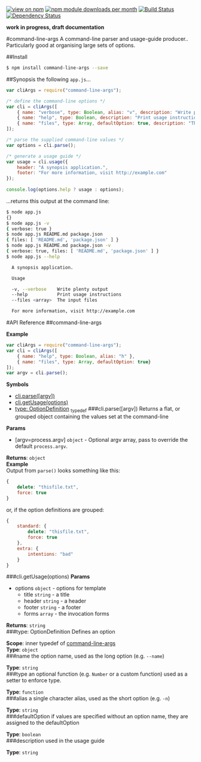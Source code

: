[![view on npm](http://img.shields.io/npm/v/command-line-args.svg)](https://www.npmjs.org/package/command-line-args)
[![npm module downloads per month](http://img.shields.io/npm/dm/command-line-args.svg)](https://www.npmjs.org/package/command-line-args)
[![Build Status](https://travis-ci.org/75lb/command-line-args.svg?branch=master)](https://travis-ci.org/75lb/command-line-args)
[![Dependency Status](https://david-dm.org/75lb/command-line-args.svg)](https://david-dm.org/75lb/command-line-args)

**work in progress, draft documentation**

#command-line-args
A command-line parser and usage-guide producer.. Particularly good at organising large sets of options. 

##Install
```sh
$ npm install command-line-args --save
```

##Synopsis
the following `app.js`...
```js
var cliArgs = require("command-line-args");

/* define the command-line options */
var cli = cliArgs([
    { name: "verbose", type: Boolean, alias: "v", description: "Write plenty output" },
    { name: "help", type: Boolean, description: "Print usage instructions" },
    { name: "files", type: Array, defaultOption: true, description: "The input files" }
]);

/* parse the supplied command-line values */
var options = cli.parse();

/* generate a usage guide */
var usage = cli.usage({
    header: "A synopsis application.",
    footer: "For more information, visit http://example.com"
});
    
console.log(options.help ? usage : options);
```
...returns this output at the command line:
```sh
$ node app.js
{}
$ node app.js -v
{ verbose: true }
$ node app.js README.md package.json
{ files: [ 'README.md', 'package.json' ] }
$ node app.js README.md package.json -v
{ verbose: true, files: [ 'README.md', 'package.json' ] }
$ node app.js --help

  A synopsis application.

  Usage

  -v, --verbose    Write plenty output
  --help           Print usage instructions
  --files <array>  The input files

  For more information, visit http://example.com

```

#API Reference
<a name="module_command-line-args"></a>
##command-line-args

  
**Example**  
```js
var cliArgs = require("command-line-args");
var cli = cliArgs([
    { name: "help", type: Boolean, alias: "h" },
    { name: "files", type: Array, defaultOption: true}
]);
var argv = cli.parse();
```
**Symbols**  
  * [cli.parse([argv])](#module_command-line-args#parse)
  * [cli.getUsage(options)](#module_command-line-args#getUsage)
  * [type: OptionDefinition](#module_command-line-args.OptionDefinition) <sub>typedef</sub>
<a name="module_command-line-args#parse"></a>
###cli.parse([argv])
Returns a flat, or grouped object containing the values set at the command-line

**Params**

- [argv=process.argv] `object` - Optional argv array, pass to override the default `process.argv`.

**Returns**: `object`  
**Example**  
Output from `parse()` looks something like this:
```js
{
    delete: "thisfile.txt",
    force: true
}
```

or, if the option definitions are grouped:
```js
{
    standard: {
        delete: "thisfile.txt",
        force: true
    },
    extra: {
        intentions: "bad"
    }
}
```
<a name="module_command-line-args#getUsage"></a>
###cli.getUsage(options)
**Params**

- options `object` - options for template
  - title `string` - a title
  - header `string` - a header
  - footer `string` - a footer
  - forms `array` - the invocation forms

**Returns**: `string`  
<a name="module_command-line-args.OptionDefinition"></a>
###type: OptionDefinition
Defines an option

**Scope**: inner typedef of [command-line-args](#module_command-line-args)  
**Type**: `object`  
<a name=""></a>
###name
the option name, used as the long option (e.g. `--name`)

**Type**: `string`  
<a name=""></a>
###type
an optional function (e.g. `Number` or a custom function) used as a setter to enforce type.

**Type**: `function`  
<a name=""></a>
###alias
a single character alias, used as the short option (e.g. `-n`)

**Type**: `string`  
<a name=""></a>
###defaultOption
if values are specified without an option name, they are assigned to the defaultOption

**Type**: `boolean`  
<a name=""></a>
###description
used in the usage guide

**Type**: `string`  
